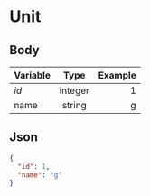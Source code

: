 # Unit

## Body
| Variable      | Type           | Example       |
| ------------- |:--------------:| -------------:|
| _id_          | integer        | 1             |
| name          | string         | g             |

## Json
```json
{
  "id": 1,
  "name": "g"
}
```
